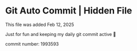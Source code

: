 # Git Auto Commit | Hidden File

This file was added Feb 12, 2025

Just for fun and keeping my daily git commit active 🤪

commit number: 1993593

